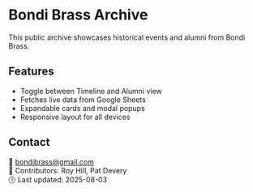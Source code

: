 # Bondi Brass Archive

This public archive showcases historical events and alumni from Bondi Brass.

## Features
- Toggle between Timeline and Alumni view
- Fetches live data from Google Sheets
- Expandable cards and modal popups
- Responsive layout for all devices

## Contact
📧 bondibrass@gmail.com  
👤 Contributors: Roy Hill, Pat Devery  
🕒 Last updated: 2025-08-03
